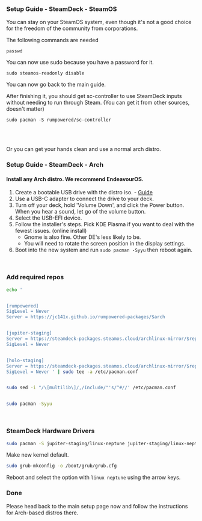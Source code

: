 ### Setup Guide - SteamDeck - SteamOS

You can stay on your SteamOS system, even though it's not a good choice for the freedom of the community from corporations.

The following commands are needed

```
passwd
```
You can now use sudo because you have a password for it.

```
sudo steamos-readonly disable
```

You can now go back to the main guide.

After finishing it, you should get sc-controller to use SteamDeck inputs without needing to run through Steam.
(You can get it from other sources, doesn't matter)

```
sudo pacman -S rumpowered/sc-controller
```

<br><br>

Or you can get your hands clean and use a normal arch distro.

### Setup Guide - SteamDeck - Arch


#### Install any Arch distro. We recommend EndeavourOS.


1. Create a bootable USB drive with the distro iso. - [Guide](https://discovery.endeavouros.com/installation/create-install-media-usb-key/2021/03/)
2. Use a USB-C adapter to connect the drive to your deck.
3. Turn off your deck, hold 'Volume Down', and click the Power button. When you hear a sound, let go of the volume button.
4. Select the USB-EFI device.
5. Follow the installer's steps. Pick KDE Plasma if you want to deal with the fewest issues. (online install)
   - Gnome is also fine. Other DE's less likely to be.
   - You will need to rotate the screen position in the display settings.
6. Boot into the new system and run `sudo pacman -Syyu` then reboot again.
<br>


### Add required repos


```sh
echo '


[rumpowered]
SigLevel = Never
Server = https://jc141x.github.io/rumpowered-packages/$arch


[jupiter-staging]
Server = https://steamdeck-packages.steamos.cloud/archlinux-mirror/$repo/os/$arch
SigLevel = Never


[holo-staging]
Server = https://steamdeck-packages.steamos.cloud/archlinux-mirror/$repo/os/$arch
SigLevel = Never ' | sudo tee -a /etc/pacman.conf


sudo sed -i "/\[multilib\]/,/Include/"'s/^#//' /etc/pacman.conf


sudo pacman -Syyu
```
<br>


### SteamDeck Hardware Drivers


```sh
sudo pacman -S jupiter-staging/linux-neptune jupiter-staging/linux-neptune-headers jupiter-staging/linux-firmware-neptune jupiter-staging/jupiter-hw-support rumpowered/sc-controller
```
 
Make new kernel default.


```sh
sudo grub-mkconfig -o /boot/grub/grub.cfg
```


Reboot and select the option with `linux neptune` using the arrow keys.
<br>


### Done

Please head back to the main setup page now and follow the instructions for Arch-based distros there.